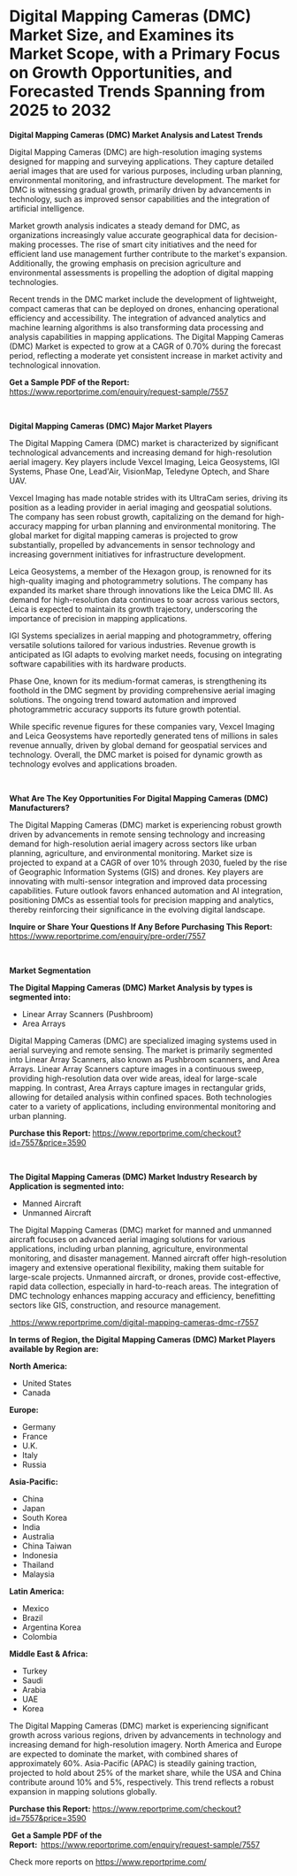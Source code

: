 <p><h1>Digital Mapping Cameras (DMC) Market Size, and Examines its Market Scope, with a Primary Focus on Growth Opportunities, and Forecasted Trends Spanning from 2025 to 2032</h1></p><p><strong>Digital Mapping Cameras (DMC) Market Analysis and Latest Trends</strong></p>
<p><p>Digital Mapping Cameras (DMC) are high-resolution imaging systems designed for mapping and surveying applications. They capture detailed aerial images that are used for various purposes, including urban planning, environmental monitoring, and infrastructure development. The market for DMC is witnessing gradual growth, primarily driven by advancements in technology, such as improved sensor capabilities and the integration of artificial intelligence.</p><p>Market growth analysis indicates a steady demand for DMC, as organizations increasingly value accurate geographical data for decision-making processes. The rise of smart city initiatives and the need for efficient land use management further contribute to the market's expansion. Additionally, the growing emphasis on precision agriculture and environmental assessments is propelling the adoption of digital mapping technologies.</p><p>Recent trends in the DMC market include the development of lightweight, compact cameras that can be deployed on drones, enhancing operational efficiency and accessibility. The integration of advanced analytics and machine learning algorithms is also transforming data processing and analysis capabilities in mapping applications. The Digital Mapping Cameras (DMC) Market is expected to grow at a CAGR of 0.70% during the forecast period, reflecting a moderate yet consistent increase in market activity and technological innovation.</p></p>
<p><strong>Get a Sample PDF of the Report:&nbsp;</strong> <a href="https://www.reportprime.com/enquiry/request-sample/7557?utm_campaign=3553&utm_medium=2&utm_source=Github&utm_content=ia&utm_term=19032025&utm_id=digital-mapping-cameras-dmc">https://www.reportprime.com/enquiry/request-sample/7557</a></p>
<p>&nbsp;</p>
<p><strong>Digital Mapping Cameras (DMC) Major Market Players</strong></p>
<p><p>The Digital Mapping Camera (DMC) market is characterized by significant technological advancements and increasing demand for high-resolution aerial imagery. Key players include Vexcel Imaging, Leica Geosystems, IGI Systems, Phase One, Lead'Air, VisionMap, Teledyne Optech, and Share UAV.</p><p>Vexcel Imaging has made notable strides with its UltraCam series, driving its position as a leading provider in aerial imaging and geospatial solutions. The company has seen robust growth, capitalizing on the demand for high-accuracy mapping for urban planning and environmental monitoring. The global market for digital mapping cameras is projected to grow substantially, propelled by advancements in sensor technology and increasing government initiatives for infrastructure development.</p><p>Leica Geosystems, a member of the Hexagon group, is renowned for its high-quality imaging and photogrammetry solutions. The company has expanded its market share through innovations like the Leica DMC III. As demand for high-resolution data continues to soar across various sectors, Leica is expected to maintain its growth trajectory, underscoring the importance of precision in mapping applications.</p><p>IGI Systems specializes in aerial mapping and photogrammetry, offering versatile solutions tailored for various industries. Revenue growth is anticipated as IGI adapts to evolving market needs, focusing on integrating software capabilities with its hardware products.</p><p>Phase One, known for its medium-format cameras, is strengthening its foothold in the DMC segment by providing comprehensive aerial imaging solutions. The ongoing trend toward automation and improved photogrammetric accuracy supports its future growth potential.</p><p>While specific revenue figures for these companies vary, Vexcel Imaging and Leica Geosystems have reportedly generated tens of millions in sales revenue annually, driven by global demand for geospatial services and technology. Overall, the DMC market is poised for dynamic growth as technology evolves and applications broaden.</p></p>
<p>&nbsp;</p>
<p><strong>What Are The Key Opportunities For Digital Mapping Cameras (DMC) Manufacturers?</strong></p>
<p><p>The Digital Mapping Cameras (DMC) market is experiencing robust growth driven by advancements in remote sensing technology and increasing demand for high-resolution aerial imagery across sectors like urban planning, agriculture, and environmental monitoring. Market size is projected to expand at a CAGR of over 10% through 2030, fueled by the rise of Geographic Information Systems (GIS) and drones. Key players are innovating with multi-sensor integration and improved data processing capabilities. Future outlook favors enhanced automation and AI integration, positioning DMCs as essential tools for precision mapping and analytics, thereby reinforcing their significance in the evolving digital landscape.</p></p>
<p><strong>Inquire or Share Your Questions If Any Before Purchasing This Report:</strong> <a href="https://www.reportprime.com/enquiry/pre-order/7557?utm_campaign=3553&utm_medium=2&utm_source=Github&utm_content=ia&utm_term=19032025&utm_id=digital-mapping-cameras-dmc">https://www.reportprime.com/enquiry/pre-order/7557</a></p>
<p>&nbsp;</p>
<p><strong>Market Segmentation</strong></p>
<p><strong>The Digital Mapping Cameras (DMC) Market Analysis by types is segmented into:</strong></p>
<p><ul><li>Linear Array Scanners (Pushbroom)</li><li>Area Arrays</li></ul></p>
<p><p>Digital Mapping Cameras (DMC) are specialized imaging systems used in aerial surveying and remote sensing. The market is primarily segmented into Linear Array Scanners, also known as Pushbroom scanners, and Area Arrays. Linear Array Scanners capture images in a continuous sweep, providing high-resolution data over wide areas, ideal for large-scale mapping. In contrast, Area Arrays capture images in rectangular grids, allowing for detailed analysis within confined spaces. Both technologies cater to a variety of applications, including environmental monitoring and urban planning.</p></p>
<p><strong>Purchase this Report:&nbsp;</strong><a href="https://www.reportprime.com/checkout?id=7557&price=3590&utm_campaign=3553&utm_medium=2&utm_source=Github&utm_content=ia&utm_term=19032025&utm_id=digital-mapping-cameras-dmc">https://www.reportprime.com/checkout?id=7557&price=3590</a></p>
<p>&nbsp;</p>
<p><strong>The Digital Mapping Cameras (DMC) Market Industry Research by Application is segmented into:</strong></p>
<p><ul><li>Manned Aircraft</li><li>Unmanned Aircraft</li></ul></p>
<p><p>The Digital Mapping Cameras (DMC) market for manned and unmanned aircraft focuses on advanced aerial imaging solutions for various applications, including urban planning, agriculture, environmental monitoring, and disaster management. Manned aircraft offer high-resolution imagery and extensive operational flexibility, making them suitable for large-scale projects. Unmanned aircraft, or drones, provide cost-effective, rapid data collection, especially in hard-to-reach areas. The integration of DMC technology enhances mapping accuracy and efficiency, benefitting sectors like GIS, construction, and resource management.</p></p>
<p><a href="https://www.reportprime.com/digital-mapping-cameras-dmc-r7557?utm_campaign=3553&utm_medium=2&utm_source=Github&utm_content=ia&utm_term=19032025&utm_id=digital-mapping-cameras-dmc">&nbsp;https://www.reportprime.com/digital-mapping-cameras-dmc-r7557</a></p>
<p><strong>In terms of Region, the Digital Mapping Cameras (DMC) Market Players available by Region are:</strong></p>
<p>
    <p> <strong> North America: </strong>
        <ul>
            <li>United States</li>
            <li>Canada</li>
        </ul>
        </p> 
    <p> <strong> Europe: </strong>
        <ul>
            <li>Germany</li>
            <li>France</li>
            <li>U.K.</li>
            <li>Italy</li>
            <li>Russia</li>
        </ul>
        </p> 
    <p> <strong> Asia-Pacific: </strong>
        <ul>
            <li>China</li>
            <li>Japan</li>
            <li>South Korea</li>
            <li>India</li>
            <li>Australia</li>
            <li>China Taiwan</li>
            <li>Indonesia</li>
            <li>Thailand</li>
            <li>Malaysia</li>
        </ul>
        </p> 
    <p> <strong> Latin America: </strong>
        <ul>
            <li>Mexico</li>
            <li>Brazil</li>
            <li>Argentina Korea</li>
            <li>Colombia</li>
        </ul>
        </p> 
    <p> <strong> Middle East & Africa: </strong>
        <ul>
            <li>Turkey</li>
            <li>Saudi</li>
            <li>Arabia</li>
            <li>UAE</li>
            <li>Korea</li>
        </ul>
    </p>
    </p>
<p><p>The Digital Mapping Cameras (DMC) market is experiencing significant growth across various regions, driven by advancements in technology and increasing demand for high-resolution imagery. North America and Europe are expected to dominate the market, with combined shares of approximately 60%. Asia-Pacific (APAC) is steadily gaining traction, projected to hold about 25% of the market share, while the USA and China contribute around 10% and 5%, respectively. This trend reflects a robust expansion in mapping solutions globally.</p></p>
<p><strong>Purchase this Report: </strong><a href="https://www.reportprime.com/checkout?id=7557&price=3590&utm_campaign=3553&utm_medium=2&utm_source=Github&utm_content=ia&utm_term=19032025&utm_id=digital-mapping-cameras-dmc">https://www.reportprime.com/checkout?id=7557&price=3590</a></p>
<p>&nbsp;<strong>Get a Sample PDF of the Report:&nbsp;&nbsp;</strong><a href="https://www.reportprime.com/enquiry/request-sample/7557?utm_campaign=3553&utm_medium=2&utm_source=Github&utm_content=ia&utm_term=19032025&utm_id=digital-mapping-cameras-dmc">https://www.reportprime.com/enquiry/request-sample/7557</a></p>
<p><strong></strong></p>
<p>Check more reports on <a href="https://www.reportprime.com/?utm_campaign=3553&utm_medium=2&utm_source=Github&utm_content=ia&utm_term=19032025&utm_id=digital-mapping-cameras-dmc">https://www.reportprime.com/</a></p>